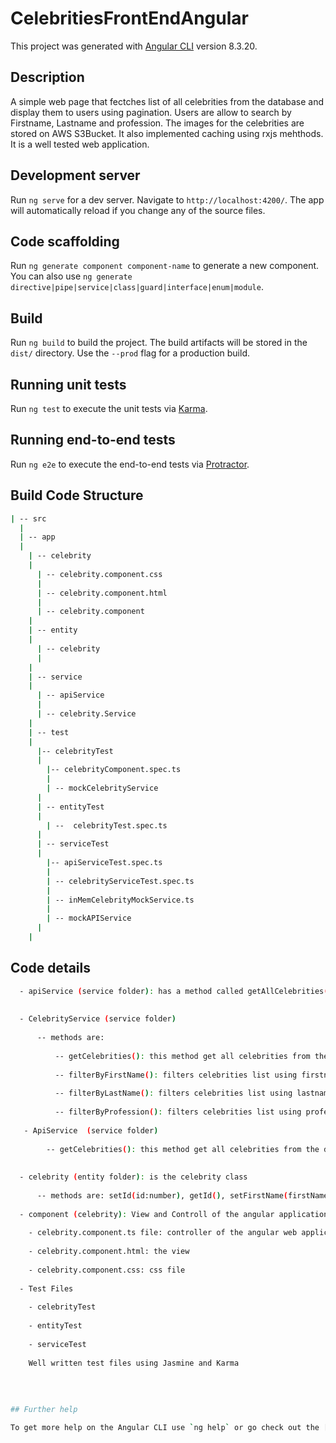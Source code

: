 # CelebritiesFrontEndAngular

This project was generated with [Angular CLI](https://github.com/angular/angular-cli) version 8.3.20.

## Description

A simple web page that fectches list of all celebrities from the database and display them to users using pagination. Users are allow to search by Firstname, Lastname and profession. The images for the celebrities are stored on AWS S3Bucket. It also implemented caching using rxjs mehthods. It is a well tested web application.

## Development server

Run `ng serve` for a dev server. Navigate to `http://localhost:4200/`. The app will automatically reload if you change any of the source files.

## Code scaffolding

Run `ng generate component component-name` to generate a new component. You can also use `ng generate directive|pipe|service|class|guard|interface|enum|module`.

## Build

Run `ng build` to build the project. The build artifacts will be stored in the `dist/` directory. Use the `--prod` flag for a production build.

## Running unit tests

Run `ng test` to execute the unit tests via [Karma](https://karma-runner.github.io).

## Running end-to-end tests

Run `ng e2e` to execute the end-to-end tests via [Protractor](http://www.protractortest.org/).

## Build Code Structure
```bash
| -- src
  |
  | -- app 
  |
    | -- celebrity
    | 
      | -- celebrity.component.css
      |
      | -- celebrity.component.html
      |
      | -- celebrity.component
    |
    | -- entity
    |
      | -- celebrity
      |
    |
    | -- service
    |
      | -- apiService
      |
      | -- celebrity.Service
    |  
    | -- test
    |
      |-- celebrityTest
      |
        |-- celebrityComponent.spec.ts
        |
        | -- mockCelebrityService
      |
      | -- entityTest 
      |
        | --  celebrityTest.spec.ts
      |
      | -- serviceTest
      |
        |-- apiServiceTest.spec.ts
        |
        | -- celebrityServiceTest.spec.ts
        |
        | -- inMemCelebrityMockService.ts
        |
        | -- mockAPIService
      |
    |
  ```

## Code details
```bash
  - apiService (service folder): has a method called getAllCelebrities() with parameter. This method calls http get method. API Url is passed to the http get method from app.config.ts using @Inject(). http get method fecthes data from the server and return an Observable
  
  
  - CelebrityService (service folder) 
  
      -- methods are:
      
          -- getCelebrities(): this method get all celebrities from the databse by calling  getAllCelebrities in API Service. It returns Observable
          
          -- filterByFirstName(): filters celebrities list using firstname. It accepts firstname as parameter
          
          -- filterByLastName(): filters celebrities list using lastname. It accepts lastname as parameter
          
          -- filterByProfession(): filters celebrities list using profession. It accepts profession as parameter
   
   - ApiService  (service folder)
   
        -- getCelebrities(): this method get all celebrities from the databse by calling http get. It returns Observable
        
        
  - celebrity (entity folder): is the celebrity class
  
      -- methods are: setId(id:number), getId(), setFirstName(firstName:string), getFirstName(), setLastName(lastName:string), getLastName(), setProfession(profession:string),  getProfession(), setProfile(profile:any), getProfile()
  
  - component (celebrity): View and Controll of the angular application
    
    - celebrity.component.ts file: controller of the angular web applications. fecthes data from database Celebrity Service class, process the data and sent needed data to the view for display
    
    - celebrity.component.html: the view
    
    - celebrity.component.css: css file
  
  - Test Files
    
    - celebrityTest
    
    - entityTest
    
    - serviceTest
    
    Well written test files using Jasmine and Karma
    
      
      
      
## Further help

To get more help on the Angular CLI use `ng help` or go check out the [Angular CLI README](https://github.com/angular/angular-cli/blob/master/README.md).
